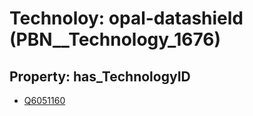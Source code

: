 # Technoloy: __opal-datashield__ (PBN__Technology_1676)

## Property: has_TechnologyID

* [Q6051160](Q6051160)

